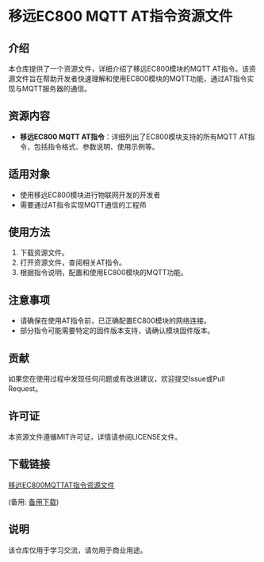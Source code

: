# 移远EC800 MQTT AT指令资源文件

## 介绍

本仓库提供了一个资源文件，详细介绍了移远EC800模块的MQTT AT指令。该资源文件旨在帮助开发者快速理解和使用EC800模块的MQTT功能，通过AT指令实现与MQTT服务器的通信。

## 资源内容

- **移远EC800 MQTT AT指令**：详细列出了EC800模块支持的所有MQTT AT指令，包括指令格式、参数说明、使用示例等。

## 适用对象

- 使用移远EC800模块进行物联网开发的开发者
- 需要通过AT指令实现MQTT通信的工程师

## 使用方法

1. 下载资源文件。
2. 打开资源文件，查阅相关AT指令。
3. 根据指令说明，配置和使用EC800模块的MQTT功能。

## 注意事项

- 请确保在使用AT指令前，已正确配置EC800模块的网络连接。
- 部分指令可能需要特定的固件版本支持，请确认模块固件版本。

## 贡献

如果您在使用过程中发现任何问题或有改进建议，欢迎提交Issue或Pull Request。

## 许可证

本资源文件遵循MIT许可证，详情请参阅LICENSE文件。

## 下载链接
[移远EC800MQTTAT指令资源文件](https://pan.quark.cn/s/89c26b8ce7a4) 

(备用: [备用下载](https://pan.baidu.com/s/17iW6IdtDq1zQPKY4aUfCqg?pwd=1234))

## 说明

该仓库仅用于学习交流，请勿用于商业用途。

